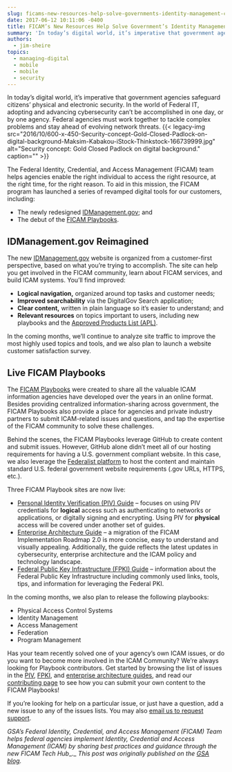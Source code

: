 ```yaml
---
slug: ficams-new-resources-help-solve-governments-identity-management-challenge
date: 2017-06-12 10:11:06 -0400
title: FICAM’s New Resources Help Solve Government’s Identity Management Challenge
summary: 'In today’s digital world, it’s imperative that government agencies safeguard citizens’ physical and electronic security. In the world of Federal IT, adopting and advancing cybersecurity can’t be accomplished in one day, or by one agency. Federal agencies must work together to tackle complex problems and stay ahead of evolving network threats. The Federal Identity, Credential,'
authors:
  - jim-sheire
topics:
  - managing-digital
  - mobile
  - mobile
  - security
---
```


In today’s digital world, it’s imperative that government agencies safeguard citizens’ physical and electronic security. In the world of Federal IT, adopting and advancing cybersecurity can’t be accomplished in one day, or by one agency. Federal agencies must work together to tackle complex problems and stay ahead of evolving network threats. {{< legacy-img src="2016/10/600-x-450-Security-concept-Gold-Closed-Padlock-on-digital-background-Maksim-Kabakou-iStock-Thinkstock-166739999.jpg" alt="Security concept: Gold Closed Padlock on digital background." caption="" >}} 

The Federal Identity, Credential, and Access Management (FICAM) team helps agencies enable the right individual to access the right resource, at the right time, for the right reason.  To aid in this mission, the FICAM program has launched a series of revamped digital tools for our customers, including:

  * The newly redesigned [IDManagement.gov](https://www.idmanagement.gov/); and
  * The debut of the [FICAM Playbooks](https://www.idmanagement.gov/build/#playbooks).

## IDManagement.gov Reimagined

The new [IDManagement.gov](https://www.idmanagement.gov/) website is organized from a customer-first perspective, based on what you’re trying to accomplish. The site can help you get involved in the FICAM community, learn about FICAM services, and build ICAM systems. You’ll find improved:

  * **Logical navigation,** organized around top tasks and customer needs;
  * **Improved searchability** via the DigitalGov Search application;
  * **Clear content,** written in plain language so it’s easier to understand; and
  * **Relevant resources** on topics important to users, including new playbooks and the [Approved Products List (APL)](https://www.idmanagement.gov/approved-products-list).

In the coming months, we’ll continue to analyze site traffic to improve the most highly used topics and tools, and we also plan to launch a website customer satisfaction survey.

## Live FICAM Playbooks

The [FICAM Playbooks](https://www.idmanagement.gov/build/#playbooks) were created to share all the valuable ICAM information agencies have developed over the years in an online format. Besides providing centralized information-sharing across government, the FICAM Playbooks also provide a place for agencies and private industry partners to submit ICAM-related issues and questions, and tap the expertise of the FICAM community to solve these challenges.

Behind the scenes, the FICAM Playbooks leverage GitHub to create content and submit issues. However, GitHub alone didn’t meet all of our hosting requirements for having a U.S. government compliant website. In this case, we also leverage the [Federalist platform](https://federalist.18f.gov/) to host the content and maintain standard U.S. federal government website requirements (.gov URLs, HTTPS, etc.).

Three FICAM Playbook sites are now live:

  * [Personal Identity Verification (PIV) Guide](https://piv.idmanagement.gov/) – focuses on using PIV credentials for **logical** access such as authenticating to networks or applications, or digitally signing and encrypting. Using PIV for **physical** access will be covered under another set of guides.
  * [Enterprise Architecture Guide](https://arch.idmanagement.gov/) – a migration of the FICAM Implementation Roadmap 2.0 is more concise, easy to understand and visually appealing. Additionally, the guide reflects the latest updates in cybersecurity, enterprise architecture and the ICAM policy and technology landscape.
  * [Federal Public Key Infrastructure (FPKI) Guide](https://fpki.idmanagement.gov/) – information about the Federal Public Key Infrastructure including commonly used links, tools, tips, and information for leveraging the Federal PKI.

In the coming months, we also plan to release the following playbooks:

  * Physical Access Control Systems
  * Identity Management
  * Access Management
  * Federation
  * Program Management

Has your team recently solved one of your agency’s own ICAM issues, or do you want to become more involved in the ICAM Community? We’re always looking for Playbook contributors. Get started by browsing the list of issues in the [PIV](https://github.com/gsa/piv-guides/issues), [FPKI](https://fpki.idmanagement.gov/), and [enterprise architecture guides](https://github.com/gsa/ficam-arch/issues), and read our [contributing page](https://github.com/GSA/piv-guides/blob/staging/CONTRIBUTING.md) to see how you can submit your own content to the FICAM Playbooks!

If you’re looking for help on a particular issue, or just have a question, add a new issue to any of the issues lists. You may also [email us to request support](mailto:icam@gsa.gov).

_GSA’s Federal Identity, Credential, and Access Management (FICAM) Team helps federal agencies implement Identity, Credential and Access Management (ICAM) by sharing best practices and guidance through the new FICAM Tech Hub__._
_This post was originally published on the [GSA blog](https://gsablogs.gsa.gov/gsablog/2017/06/07/ficams-new-resources-help-solve-governments-identity-management-challenge/)._